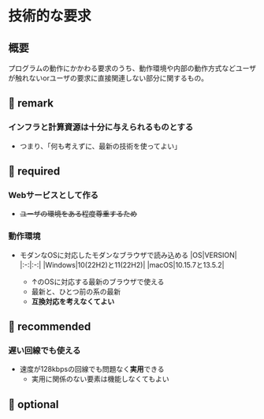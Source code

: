 # 技術的な要求

## 概要
プログラムの動作にかかわる要求のうち、動作環境や内部の動作方式などユーザが触れないorユーザの要求に直接関連しない部分に関するもの。



## 📒 remark
### インフラと計算資源は十分に与えられるものとする
  - つまり、「何も考えずに、最新の技術を使ってよい」


## 🌱 required
### Webサービスとして作る
- ~~ユーザの環境をある程度尊重するため~~
### 動作環境

- モダンなOSに対応したモダンなブラウザで読み込める
|OS|VERSION|
|:-:|:-:|
|Windows|10(22H2)と11(22H2)|
|macOS|10.15.7と13.5.2|

	- ↑のOSに対応する最新のブラウザで使える
	- 最新と、ひとつ前の系の最新
	- **互換対応を考えなくてよい**

## 🌼 recommended
### 遅い回線でも使える
- 速度が128kbpsの回線でも問題なく**実用**できる
	- 実用に関係のない要素は機能しなくてもよい
## 🍑 optional

